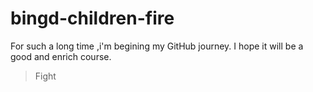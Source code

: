 # bingd-children-fire
For such a long time ,i'm begining my GitHub journey.
I hope it will be a good and enrich course.
> Fight

